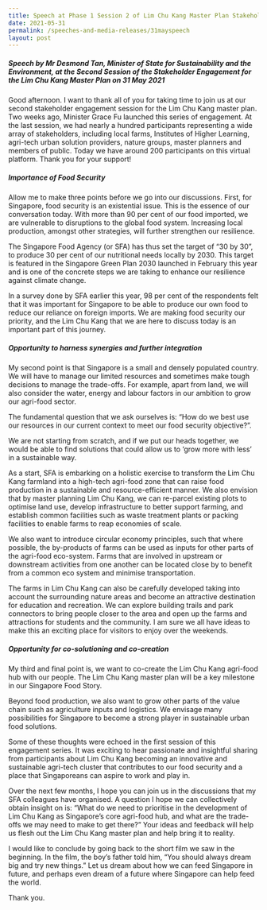 ```yaml
---
title: Speech at Phase 1 Session 2 of Lim Chu Kang Master Plan Stakeholder Engagement
date: 2021-05-31
permalink: /speeches-and-media-releases/31mayspeech
layout: post
---
```




##### Speech by Mr Desmond Tan, Minister of State for Sustainability and the Environment, at the Second Session of the Stakeholder Engagement for the Lim Chu Kang Master Plan on 31 May 2021

Good afternoon. I want to thank all of you for taking time to join us at our second stakeholder engagement session for the Lim Chu Kang master plan. Two weeks ago, Minister Grace Fu launched this series of engagement. At the last session, we had nearly a hundred participants representing a wide array of stakeholders, including local farms, Institutes of Higher Learning, agri-tech urban solution providers, nature groups, master planners and members of public. Today we have around 200 participants on this virtual platform.  Thank you for your support!

##### Importance of Food Security
Allow me to make three points before we go into our discussions. First, for Singapore, food security is an existential issue. This is the essence of our conversation today. With more than 90 per cent of our food imported, we are vulnerable to disruptions to the global food system. Increasing local production, amongst other strategies, will further strengthen our resilience. 

The Singapore Food Agency (or SFA) has thus set the target of “30 by 30”, to produce 30 per cent of our nutritional needs locally by 2030. This target is featured in the Singapore Green Plan 2030 launched in February this year and is one of the concrete steps we are taking to enhance our resilience against climate change. 
 
In a survey done by SFA earlier this year, 98 per cent of the respondents felt that it was important for Singapore to be able to produce our own food to reduce our reliance on foreign imports. We are making food security our priority, and the Lim Chu Kang that we are here to discuss today is an important part of this journey.
 
##### Opportunity to harness synergies and further integration

My second point is that Singapore is a small and densely populated country. We will have to manage our limited resources and sometimes make tough decisions to manage the trade-offs. For example, apart from land, we will also consider the water, energy and labour factors in our ambition to grow our agri-food sector. 

The fundamental question that we ask ourselves is: “How do we best use our resources in our current context to meet our food security objective?”.  

We are not starting from scratch, and if we put our heads together, we would be able to find solutions that could allow us to ‘grow more with less’ in a sustainable way.
 
As a start, SFA is embarking on a holistic exercise to transform the Lim Chu Kang farmland into a high-tech agri-food zone that can raise food production in a sustainable and resource-efficient manner.  We also envision that by master planning Lim Chu Kang, we can re-parcel existing plots to optimise land use, develop infrastructure to better support farming, and establish common facilities such as waste treatment plants or packing facilities to enable farms to reap economies of scale. 

We also want to introduce circular economy principles, such that where possible, the by-products of farms can be used as inputs for other parts of the agri-food eco-system. Farms that are involved in upstream or downstream activities from one another can be located close by to benefit from a common eco system and minimise transportation.
 
The farms in Lim Chu Kang can also be carefully developed taking into account the surrounding nature areas and become an attractive destination for education and recreation. We can explore building trails and park connectors to bring people closer to the area and open up the farms and attractions for students and the community. I am sure we all have ideas to make this an exciting place for visitors to enjoy over the weekends.
 
##### Opportunity for co-solutioning and co-creation
My third and final point is, we want to co-create the Lim Chu Kang agri-food hub with our people. The Lim Chu Kang master plan will be a key milestone in our Singapore Food Story. 

Beyond food production, we also want to grow other parts of the value chain such as agriculture inputs and logistics. We envisage many possibilities for Singapore to become a strong player in sustainable urban food solutions. 

Some of these thoughts were echoed in the first session of this engagement series. It was exciting to hear passionate and insightful sharing from participants about Lim Chu Kang becoming an innovative and sustainable agri-tech cluster that contributes to our food security and a place that Singaporeans can aspire to work and play in. 
 
Over the next few months, I hope you can join us in the discussions that my SFA colleagues have organised. A question I hope we can collectively obtain insight on is: “What do we need to prioritise in the development of Lim Chu Kang as Singapore’s core agri-food hub, and what are the trade-offs we may need to make to get there?” Your ideas and feedback will help us flesh out the Lim Chu Kang master plan and help bring it to reality.
 
I would like to conclude by going back to the short film we saw in the beginning. In the film, the boy’s father told him, “You should always dream big and try new things.” Let us dream about how we can feed Singapore in future, and perhaps even dream of a future where Singapore can help feed the world.

Thank you.